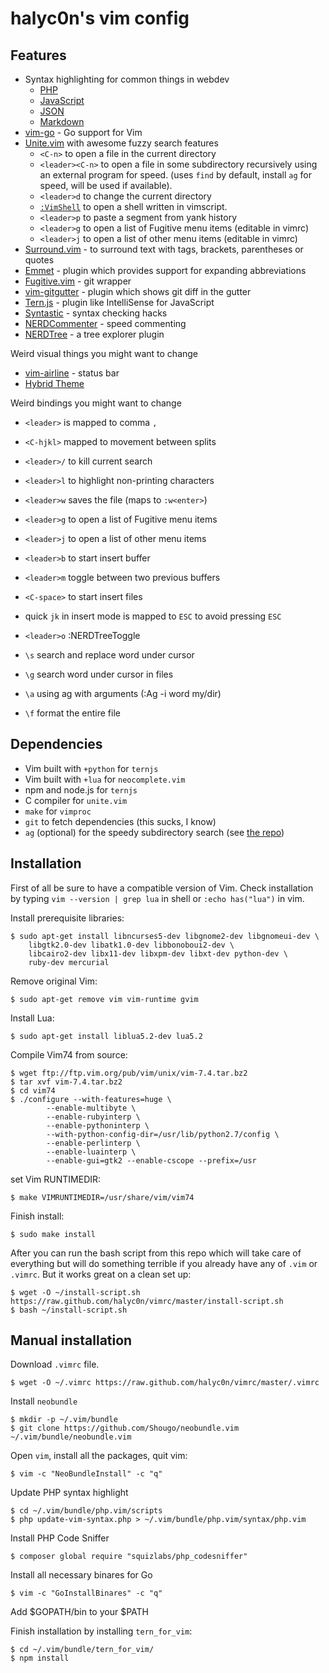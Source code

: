 halyc0n's vim config
===

Features
---

- Syntax highlighting for common things in webdev
  * [PHP](https://github.com/StanAngeloff/php-vim)
  * [JavaScript](https://github.com/pangloss/vim-javascript)
  * [JSON](https://github.com/elzr/vim-json)
  * [Markdown](https://github.com/tpope/vim-markdown)
- [vim-go](https://github.com/fatih/vim-go) - Go support for Vim
- [Unite.vim](https://github.com/Shougo/unite.vim) with awesome fuzzy search features
  * `<C-n>` to open a file in the current directory
  * `<leader><C-n>` to open a file in some subdirectory recursively using an
    external program for speed. (uses `find` by default, install `ag` for
    speed, will be used if available).
  * `<leader>d` to change the current directory
  * [`:VimShell`](https://github.com/Shougo/vimshell.vim) to open a shell written in vimscript.
  * `<leader>p` to paste a segment from yank history
  * `<leader>g` to open a list of Fugitive menu items (editable in vimrc)
  * `<leader>j` to open a list of other menu items (editable in vimrc)
- [Surround.vim](https://github.com/tpope/vim-surround) - to surround text with
  tags, brackets, parentheses or quotes
- [Emmet](https://github.com/mattn/emmet-vim) - plugin which provides support
  for expanding abbreviations
- [Fugitive.vim](https://github.com/tpope/vim-fugitive) - git wrapper
- [vim-gitgutter](https://github.com/airblade/vim-gitgutter) - plugin which shows
  git diff in the gutter
- [Tern.js](http://ternjs.net/) - plugin like IntelliSense for JavaScript
- [Syntastic](https://github.com/scrooloose/synastic) - syntax checking hacks
- [NERDCommenter](https://github.com/scrooloose/nerdcommenter) - speed
  commenting
- [NERDTree](https://github.com/scrooloose/nerdtree) - a tree explorer plugin

Weird visual things you might want to change

- [vim-airline](https://github.com/bling/vim-airline) - status bar
- [Hybrid Theme](https://github.com/w0ng/vim-hybrid)

Weird bindings you might want to change

- `<leader>` is mapped to comma `,`
- `<C-hjkl>` mapped to movement between splits
- `<leader>/` to kill current search
- `<leader>l` to highlight non-printing characters
- `<leader>w` saves the file (maps to `:w<enter>`)
- `<leader>g` to open a list of Fugitive menu items
- `<leader>j` to open a list of other menu items
- `<leader>b` to start insert buffer
- `<leader>m` toggle between two previous buffers
- `<C-space>` to start insert files

- quick `jk` in insert mode is mapped to `ESC` to avoid pressing `ESC`
- `<leader>o` :NERDTreeToggle
- `\s` search and replace word under cursor
- `\g` search word under cursor in files
- `\a` using ag with arguments (:Ag -i word my/dir)
- `\f` format the entire file

Dependencies
---

- Vim built with `+python` for `ternjs`
- Vim built with `+lua` for `neocomplete.vim`
- npm and node.js for `ternjs`
- C compiler for `unite.vim`
- `make` for `vimproc`
- `git` to fetch dependencies (this sucks, I know)
- `ag` (optional) for the speedy subdirectory search (see [the repo](https://github.com/ggreer/the_silver_searcher))

Installation
---

First of all be sure to have a compatible version of Vim. Check installation by
typing `vim --version | grep lua` in shell or `:echo has("lua")` in vim.

Install prerequisite libraries:

    $ sudo apt-get install libncurses5-dev libgnome2-dev libgnomeui-dev \
        libgtk2.0-dev libatk1.0-dev libbonoboui2-dev \
        libcairo2-dev libx11-dev libxpm-dev libxt-dev python-dev \
        ruby-dev mercurial

Remove original Vim:

    $ sudo apt-get remove vim vim-runtime gvim

Install Lua:

    $ sudo apt-get install liblua5.2-dev lua5.2

Compile Vim74 from source:

    $ wget ftp://ftp.vim.org/pub/vim/unix/vim-7.4.tar.bz2
    $ tar xvf vim-7.4.tar.bz2
    $ cd vim74
    $ ./configure --with-features=huge \
            --enable-multibyte \
            --enable-rubyinterp \
            --enable-pythoninterp \
            --with-python-config-dir=/usr/lib/python2.7/config \
            --enable-perlinterp \
            --enable-luainterp \
            --enable-gui=gtk2 --enable-cscope --prefix=/usr

set Vim RUNTIMEDIR:

    $ make VIMRUNTIMEDIR=/usr/share/vim/vim74

Finish install:

    $ sudo make install

After you can run the bash script from this repo which will take care of
everything but will do something terrible if you already have any of `.vim` or
`.vimrc`. But it works great on a clean set up:

    $ wget -O ~/install-script.sh https://raw.github.com/halyc0n/vimrc/master/install-script.sh
    $ bash ~/install-script.sh

Manual installation
---

Download `.vimrc` file.

    $ wget -O ~/.vimrc https://raw.github.com/halyc0n/vimrc/master/.vimrc

Install `neobundle`

    $ mkdir -p ~/.vim/bundle
    $ git clone https://github.com/Shougo/neobundle.vim ~/.vim/bundle/neobundle.vim

Open `vim`, install all the packages, quit vim:

    $ vim -c "NeoBundleInstall" -c "q"

Update PHP syntax highlight

    $ cd ~/.vim/bundle/php.vim/scripts
    $ php update-vim-syntax.php > ~/.vim/bundle/php.vim/syntax/php.vim

Install PHP Code Sniffer

    $ composer global require "squizlabs/php_codesniffer"

Install all necessary binares for Go

    $ vim -c "GoInstallBinares" -c "q"

Add $GOPATH/bin to your $PATH

Finish installation by installing `tern_for_vim`:

    $ cd ~/.vim/bundle/tern_for_vim/
    $ npm install
